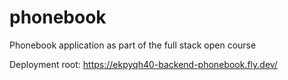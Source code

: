 # phonebook

Phonebook application as part of the full stack open course

Deployment root: <https://ekpyqh40-backend-phonebook.fly.dev/>
